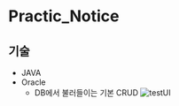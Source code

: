 # Practic_Notice

## 기술
- JAVA
- Oracle
  - DB에서 불러들이는 기본 CRUD
![testUI](https://user-images.githubusercontent.com/45350620/127291153-c1e1c94f-20a2-4cbe-a7ca-391cb1bc67e1.png)
